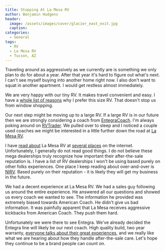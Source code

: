 ```yaml
---
title: Stopping At La Mesa RV
author: Benjamin Hudgens
header:
  image: /assets/images/cover/glacier_east_exit.jpg
  caption:
categories:
  - General
tags:
  - RV
  - La Mesa RV
  - Tucson, AZ
---
```


Traveling around as aggressively as we currently are is something we only plan to do for about a year.  After that year it's hard to figure out what's next.  I can't see myself buying into another home right now.  I also don't want to squat in another apartment.  I would get restless almost immediately.

We are very happy with our tiny RV.  It makes travel convenient and easy.  I have a [whole list of reasons](http://chasingsixty.com/vandwelling/rv/Two-Months-In-Pleasure-Way-XLMB-Part-3/) why I prefer this size RV.  That doesn't stop us from window shopping.

Our next step might be moving up to a large RV.  If a large RV is in our future then we are strongly considering a coach from [EntegraCoach](https://www.entegracoach.com/).  I'm always poking around on [RVTrader](https://www.rvtrader.com/).  We pulled over to sleep and I noticed a couple used coaches we might be interested in a little further down the road at [La Mesa RV](http://www.lamesarv.com/).  

I have [read about](http://www.irv2.com/forums/f106/lamesa-rv-154095.html) La Mesa RV at [several places](http://www.irv2.com/forums/f59/recommendation-la-mesa-rv-mesa-az-274422.html) on the internet.  Unfortunately, I generally do not read good things.  I do not believe these mega dealerships truly recognize how important their after-the-sale reputation is.  I have a list of RV dealerships I won't be using based purely on other folks experiences.  One place I keep reading about over-and-over is [NIRV](http://www.salesnirvc.com/).  Based purely on their reputation - it is likely they will get my business in the future.

We had a decent experience at La Mesa RV.  We had a sales guy following us around the entire experience.  He answered all our questions and showed us every coach we wanted to see.  The information he provided was extremely biased towards American Coach.  He didn't give us bad information.  It was painfully apparent that La Mesa receives aggressive kickbacks from American Coach.  They push them hard.

Unfortunately we were there to see Entegra.  We've already decided the Entegra line will likely be our next coach.  High quality build, two year warranty, [everyone talks about their great experiences](asdf), and we really like what we are hearing about how they handle after-the-sale care.  Let's hope they continue to be a brand people can count on.
